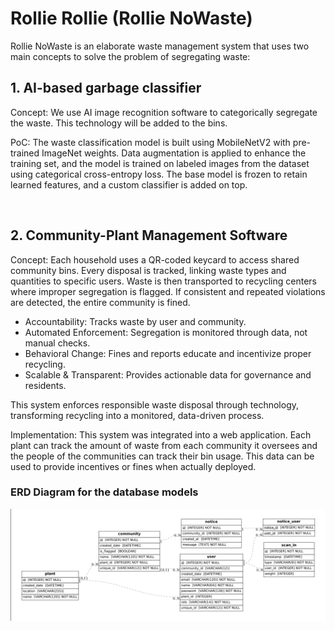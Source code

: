 # Rollie Rollie (Rollie NoWaste)
Rollie NoWaste is an elaborate waste management system that uses two main concepts to solve the problem of segregating waste:

## 1. AI-based garbage classifier 
Concept: We use AI image recognition software to categorically segregate the waste. This technology will be added to the bins.  

PoC: The waste classification model is built using MobileNetV2 with pre-trained ImageNet weights. Data augmentation is applied to enhance the training set, and the model is trained on labeled images from the dataset using categorical cross-entropy loss. The base model is frozen to retain learned features, and a custom classifier is added on top.  

<br>

## 2. Community-Plant Management Software 
Concept: Each household uses a QR-coded keycard to access shared community bins. Every disposal is tracked, linking waste types and quantities to specific users. Waste is then transported to recycling centers where improper segregation is flagged. If consistent and repeated violations are detected, the entire community is fined.

- Accountability: Tracks waste by user and community.
- Automated Enforcement: Segregation is monitored through data, not manual checks.
- Behavioral Change: Fines and reports educate and incentivize proper recycling.
- Scalable & Transparent: Provides actionable data for governance and residents.

This system enforces responsible waste disposal through technology, transforming recycling into a monitored, data-driven process.

Implementation: This system was integrated into a web application. Each plant can track the amount of waste from each community it oversees and the people of the communities can track their bin usage. This data can be used to provide incentives or fines when actually deployed.  


### ERD Diagram for the database models

![graphic](./.github/erd.png)